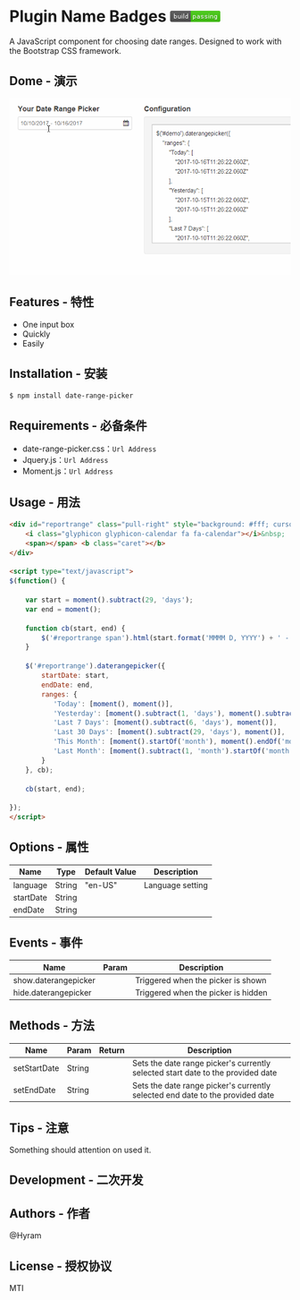 # Plugin Name Badges ![Badges](./img/building_pass.png)

A JavaScript component for choosing date ranges. 
Designed to work with the Bootstrap CSS framework.

## Dome - 演示
![](./img/date-range-picker.gif)

## Features - 特性
- One input box
- Quickly
- Easily

## Installation - 安装
```
$ npm install date-range-picker
```

## Requirements - 必备条件
- date-range-picker.css：`Url Address`
- Jquery.js：`Url Address`
- Moment.js：`Url Address`

## Usage - 用法
``` html
<div id="reportrange" class="pull-right" style="background: #fff; cursor: pointer; padding: 5px 10px; border: 1px solid #ccc; width: 100%">
    <i class="glyphicon glyphicon-calendar fa fa-calendar"></i>&nbsp;
    <span></span> <b class="caret"></b>
</div>

<script type="text/javascript">
$(function() {

    var start = moment().subtract(29, 'days');
    var end = moment();

    function cb(start, end) {
        $('#reportrange span').html(start.format('MMMM D, YYYY') + ' - ' + end.format('MMMM D, YYYY'));
    }

    $('#reportrange').daterangepicker({
        startDate: start,
        endDate: end,
        ranges: {
           'Today': [moment(), moment()],
           'Yesterday': [moment().subtract(1, 'days'), moment().subtract(1, 'days')],
           'Last 7 Days': [moment().subtract(6, 'days'), moment()],
           'Last 30 Days': [moment().subtract(29, 'days'), moment()],
           'This Month': [moment().startOf('month'), moment().endOf('month')],
           'Last Month': [moment().subtract(1, 'month').startOf('month'), moment().subtract(1, 'month').endOf('month')]
        }
    }, cb);

    cb(start, end);
    
});
</script>
```

## Options - 属性

| Name      | Type   | Default Value | Description      |
| --------- | ------ | ------------- | ---------------- |
| language  | String | "en-US"       | Language setting |
| startDate | String |               |                  |
| endDate   | String |               |                  |



## Events - 事件

| Name                 | Param | Description                         |
| -------------------- | ----- | ----------------------------------- |
| show.daterangepicker |       | Triggered when the picker is shown  |
| hide.daterangepicker |       | Triggered when the picker is hidden |



## Methods - 方法

| Name         | Param  | Return | Description                              |
| ------------ | ------ | ------ | ---------------------------------------- |
| setStartDate | String |        | Sets the date range picker's currently selected start date to the provided date |
| setEndDate   | String |        | Sets the date range picker's currently selected end date to the provided date |



## Tips - 注意

Something should attention on used it.

## Development - 二次开发

## Authors - 作者

@Hyram

## License - 授权协议

MTI